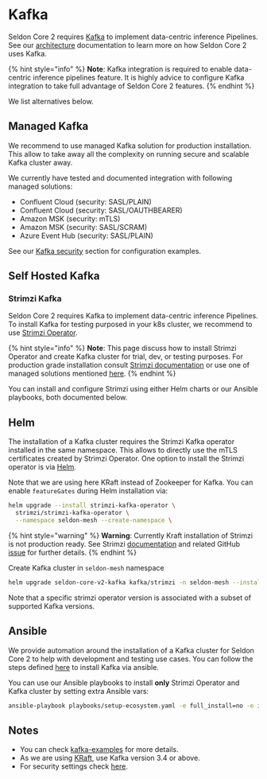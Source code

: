 # Kafka

Seldon Core 2 requires [Kafka](https://kafka.apache.org/) to implement data-centric inference Pipelines.
See our [architecture](../architecture/README.md) documentation to learn more on how Seldon Core 2 uses Kafka.


{% hint style="info" %}
**Note**: Kafka integration is required to enable data-centric inference pipelines feature.
It is highly advice to configure Kafka integration to take full advantage of Seldon Core 2 features.
{% endhint %}

We list alternatives below.

## Managed Kafka

We recommend to use managed Kafka solution for production installation.
This allow to take away all the complexity on running secure and scalable Kafka cluster away.

We currently have tested and documented integration with following managed solutions:
- Confluent Cloud (security: SASL/PLAIN)
- Confluent Cloud (security: SASL/OAUTHBEARER)
- Amazon MSK (security: mTLS)
- Amazon MSK (security: SASL/SCRAM)
- Azure Event Hub (security: SASL/PLAIN)

See our [Kafka security](../getting-started/kubernetes-installation/security.md#kafka)
section for configuration examples.

## Self Hosted Kafka

### Strimzi Kafka

Seldon Core 2 requires Kafka to implement data-centric inference Pipelines.
To install Kafka for testing purposed in your k8s cluster, we recommend to use [Strimzi Operator](https://github.com/strimzi/strimzi-kafka-operator).

{% hint style="info" %}
**Note**: This page discuss how to install Strimzi Operator and create Kafka cluster for trial, dev, or testing purposes.
For production grade installation consult [Strimzi documentation](https://strimzi.io/documentation/) or use one of managed solutions mentioned [here](./index.md).
{% endhint %}

You can install and configure Strimzi using either Helm charts or our Ansible playbooks, both documented below.

## Helm

The installation of a Kafka cluster requires the Strimzi Kafka operator installed in the same namespace.
This allows to directly use the mTLS certificates created by Strimzi Operator.
One option to install the Strimzi operator is via [Helm](https://strimzi.io/docs/operators/in-development/full/deploying.html#deploying-cluster-operator-helm-chart-str).

Note that we are using here KRaft instead of Zookeeper for Kafka.
You can enable `featureGates` during Helm installation via:

```bash
helm upgrade --install strimzi-kafka-operator \
  strimzi/strimzi-kafka-operator \
  --namespace seldon-mesh --create-namespace \
```

{% hint style="warning" %}
**Warning**:
Currently Kraft installation of Strimzi is not production ready.
See Strimzi [documentation](https://strimzi.io/docs/operators/0.35.0/deploying.html#ref-operator-use-kraft-feature-gate-str)
and related GitHub [issue](https://github.com/strimzi/strimzi-kafka-operator/issues/5615) for further details.
{% endhint %}


Create Kafka cluster in `seldon-mesh` namespace

```bash
helm upgrade seldon-core-v2-kafka kafka/strimzi -n seldon-mesh --install
```

Note that a specific strimzi operator version is associated with a subset of supported Kafka versions.


## Ansible

We provide automation around the installation of a Kafka cluster for Seldon Core 2 to help with
development and testing use cases.
You can follow the steps defined [here](../getting-started/kubernetes-installation/ansible.md) to
install Kafka via ansible.

You can use our Ansible playbooks to install **only** Strimzi Operator and Kafka cluster by
setting extra Ansible vars:
```bash
ansible-playbook playbooks/setup-ecosystem.yaml -e full_install=no -e install_kafka=yes
```


## Notes
- You can check [kafka-examples](https://github.com/strimzi/strimzi-kafka-operator/tree/main/examples/kafka) for more details.
- As we are using [KRaft](https://kafka.apache.org/documentation/#kraft), use Kafka version 3.4 or above.
- For security settings check [here](../getting-started/kubernetes-installation/security.md#kafka).
